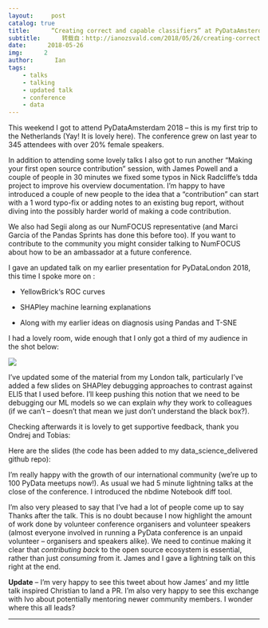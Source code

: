 ```yaml
---
layout:     post
catalog: true
title:      “Creating correct and capable classifiers” at PyDataAmsterdam 2018
subtitle:      转载自：http://ianozsvald.com/2018/05/26/creating-correct-and-capable-classifiers-at-pydataamsterdam-2018/
date:      2018-05-26
img:      2
author:      Ian
tags:
    - talks
    - talking
    - updated talk
    - conference
    - data
---
```


This weekend I got to attend PyDataAmsterdam 2018 – this is my first trip to the Netherlands (Yay! It is lovely here). The conference grew on last year to 345 attendees with over 20% female speakers.

In addition to attending some lovely talks I also got to run another “Making your first open source contribution” session, with James Powell and a couple of people in 30 minutes we fixed some typos in Nick Radcliffe’s tdda project to improve his overview documentation. I’m happy to have introduced a couple of new people to the idea that a “contribution” can start with a 1 word typo-fix or adding notes to an existing bug report, without diving into the possibly harder world of making a code contribution.

We also had Segii along as our NumFOCUS representative (and Marci Garcia of the Pandas Sprints has done this before too). If you want to contribute to the community you might consider talking to NumFOCUS about how to be an ambassador at a future conference.

I gave an updated talk on my earlier presentation for PyDataLondon 2018, this time I spoke more on :

- YellowBrick‘s ROC curves

- SHAPley machine learning explanations

- Along with my earlier ideas on diagnosis using Pandas and T-SNE


I had a lovely room, wide enough that I only got a third of my audience in the shot below:

![](http://ianozsvald.com/wp-content/uploads/2018/05/pydataamsterdam2018_creatingcorrectclassifiers_talk.jpg)


I’ve updated some of the material from my London talk, particularly I’ve added a few slides on SHAPley debugging approaches to contrast against ELI5 that I used before. I’ll keep pushing this notion that we need to be debugging our ML models so we can explain *why* they work to colleagues (if we can’t – doesn’t that mean we just don’t understand the black box?).

Checking afterwards it is lovely to get supportive feedback, thank you Ondrej and Tobias:





Here are the slides (the code has been added to my data_science_delivered github repo):


I’m really happy with the growth of our international community (we’re up to 100 PyData meetups now!). As usual we had 5 minute lightning talks at the close of the conference. I introduced the nbdime Notebook diff tool.

I’m also very pleased to say that I’ve had a lot of people come up to say Thanks after the talk. This is no doubt because I now highlight the amount of work done by volunteer conference organisers and volunteer speakers (almost everyone involved in running a PyData conference is an unpaid volunteer – organisers and speakers alike). We need to continue making it clear that *contributing back* to the open source ecosystem is essential, rather than just *consuming* from it. James and I gave a lightning talk on this right at the end.

**Update** – I’m very happy to see this tweet about how James’ and my little talk inspired Christian to land a PR. I’m also very happy to see this exchange with Ivo about potentially mentoring newer community members. I wonder where this all leads?





---
